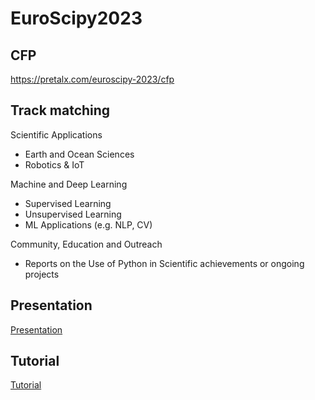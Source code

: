
# EuroScipy2023

## CFP
https://pretalx.com/euroscipy-2023/cfp

## Track matching

Scientific Applications

- Earth and Ocean Sciences
- Robotics & IoT

Machine and Deep Learning

- Supervised Learning
- Unsupervised Learning
- ML Applications (e.g. NLP, CV)

Community, Education and Outreach

- Reports on the Use of Python in Scientific achievements or ongoing projects

## Presentation
[Presentation](./presentation)

## Tutorial
[Tutorial](./tutorial)

